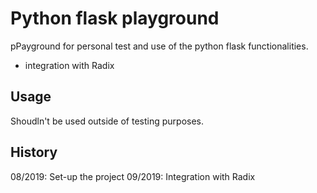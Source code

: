 # Python flask playground

pPayground for personal test and use of the python flask functionalities.
+ integration with Radix


## Usage

Shoudln't be used outside of testing purposes.

## History

08/2019: Set-up the project
09/2019: Integration with Radix
